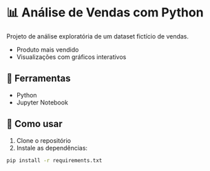 # 📊 Análise de Vendas com Python
Projeto de análise exploratória de um dataset fictício de vendas.
- Produto mais vendido
- Visualizações com gráficos interativos

## 🔧 Ferramentas
- Python
- Jupyter Notebook

## 📁 Como usar
1. Clone o repositório
2. Instale as dependências:
```bash
pip install -r requirements.txt
